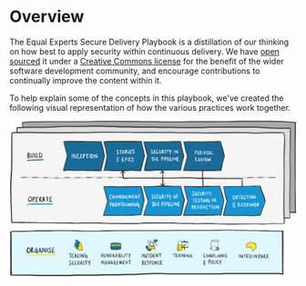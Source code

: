 # Overview

The Equal Experts Secure Delivery Playbook is a distillation of our thinking on how best to apply security within continuous delivery. We have [open sourced](https://github.com/EqualExperts/secure-delivery-playbook) it under a [Creative Commons license](https://creativecommons.org/licenses/by-sa/4.0/) for the benefit of the wider software development community, and encourage contributions to continually improve the content within it.

To help explain some of the concepts in this playbook, we've created the following visual representation of how the various practices work together.

![](.gitbook/assets/organise-build-operate.png)

